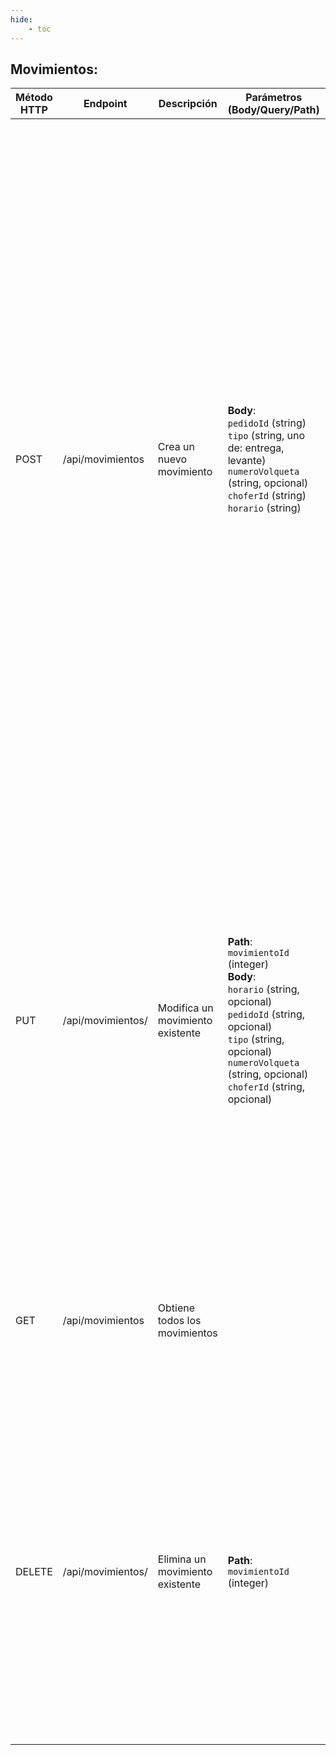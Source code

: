 ```yaml
---
hide:
    - toc
---
```


## Movimientos:

| Método HTTP | Endpoint          | Descripción                      | Parámetros (Body/Query/Path)                                                                                                                                                                                                    | Respuesta Exitosa                                                               | Respuesta de Error                                                                                                                                                                                                                                                                                                                                                                                                                                                                                                                                                                                                                                                                                                                                                                                                                                                                                                                                                                                                                                                                                                                                                                                            | Token de login |
| ----------- | ----------------- | -------------------------------- | ------------------------------------------------------------------------------------------------------------------------------------------------------------------------------------------------------------------------------- | ------------------------------------------------------------------------------- | ------------------------------------------------------------------------------------------------------------------------------------------------------------------------------------------------------------------------------------------------------------------------------------------------------------------------------------------------------------------------------------------------------------------------------------------------------------------------------------------------------------------------------------------------------------------------------------------------------------------------------------------------------------------------------------------------------------------------------------------------------------------------------------------------------------------------------------------------------------------------------------------------------------------------------------------------------------------------------------------------------------------------------------------------------------------------------------------------------------------------------------------------------------------------------------------------------------- | -------------- |
| POST        | /api/movimientos  | Crea un nuevo movimiento         | **Body**: <br>`pedidoId` (string) <br>`tipo` (string, uno de: entrega, levante) <br>`numeroVolqueta` (string, opcional) <br>`choferId` (string) <br>`horario` (string)                                                          | 201 Created <br>`{ id, pedidoId, tipo, numeroVolqueta, choferId, horario }`     | 400 Bad Request <br>`{ error: 'Tipo solo puede ser "entrega" o "levante"' }` <br>`{ error: 'Movimiento debe tener Chofer' }` <br>`{ error: 'Movimiento debe tener Pedido' }` <br>`{ error: 'Movimiento debe tener horario' }` <br>`{ error: 'Volqueta no existe' }` <br>`{ error: 'Dado el estado de la volqueta (estado), esta no se puede utilizar' }` <br>`{ error: 'Id de Chofer no es válido' }` <br>`{ error: 'Id de Chofer no es válido, Empleado no es chofer' }` <br>`{ error: 'Para crear la entrega el pedido no debe tener movimientos' }` <br>`{ error: 'Volqueta esta siendo utilizada en otro lugar' }` <br>`{ error: 'Para crear el levante el pedido debe tener 1 movimiento(Entrega)' }` <br>`{ error: 'Volqueta del levante debe ser la misma que la de la entrega' }` <br>`{ error: 'El horario del levante debe ser después de la entrega' }` <br>`{ error: 'Para asignar volqueta al levante, la entrega debe tener una' }` <br>`{ error: 'Pedido no existe' }` <br>500 Internal Server Error <br>`{ error: 'Error al crear el movimiento', detalle: 'Descripción del error' }` <br>`{ error: 'Error al crear el movimiento', detalle: 'Descripción del error', stack: 'Stack trace' }` | Requerido      |
| PUT         | /api/movimientos/ | Modifica un movimiento existente | **Path**: <br>`movimientoId` (integer) <br>**Body**: <br>`horario` (string, opcional) <br>`pedidoId` (string, opcional) <br>`tipo` (string, opcional) <br>`numeroVolqueta` (string, opcional) <br>`choferId` (string, opcional) | 200 OK <br>`{ id, horario, pedidoId, tipo, numeroVolqueta, choferId }`          | 400 Bad Request <br>`{ error: 'El Tipo o el Pedido de movimiento no son modificables' }` <br>`{ error: 'Debe incluir algún campo válido a modificar (chofer, horario, número de volqueta)' }` <br>`{ error: 'No existe movimiento' }` <br>`{ error: 'horario de levante debe ser después del de entrega' }` <br>`{ error: 'horario de entrega debe ser antes del de levante' }` <br>`{ error: 'Id de Chofer sugerido no es válido' }` <br>`{ error: 'Id de Chofer sugerido no es válido, Empleado no es chofer' }` <br>500 Internal Server Error <br>`{ error: 'Error al modificar el movimiento', detalle: 'Descripción del error' }` <br>`{ error: 'Error al modificar el movimiento', detalle: 'Descripción del error', stack: 'Stack trace' }`                                                                                                                                                                                                                                                                                                                                                                                                                                                            | Requerido      |
| GET         | /api/movimientos  | Obtiene todos los movimientos    |                                                                                                                                                                                                                                 | 200 OK <br>`[ { id, pedidoId, tipo, numeroVolqueta, choferId, horario }, ... ]` | 500 Internal Server Error <br>`{ error: 'Error al obtener movimientos', detalle: 'Descripción del error' }` <br>`{ error: 'Error al obtener movimientos', detalle: 'Descripción del error', stack: 'Stack trace' }`                                                                                                                                                                                                                                                                                                                                                                                                                                                                                                                                                                                                                                                                                                                                                                                                                                                                                                                                                                                           | Requerido      |
| DELETE      | /api/movimientos/ | Elimina un movimiento existente  | **Path**: <br>`movimientoId` (integer)                                                                                                                                                                                          | 200 OK <br>`{ detalle: 'Movimiento eliminado exitosamente' }`                   | 400 Not Found <br>`{ error: 'No existe movimiento' }` <br>400 Bad Request <br>`{ error: 'Debe eliminar el levante primero' }` <br>`{ error: 'Movimiento eliminado, Pero la Volqueta de este pedido está siendo utilizada en algún otro lugar. Volqueta no puede ser usada en dos pedidos a la vez (Elimine la entrega o modifique su volqueta)' }` <br>500 Internal Server Error <br>`{ error: 'Error al eliminar el movimiento', detalle: 'Descripción del error' }` <br>`{ error: 'Error al eliminar el movimiento', detalle: 'Descripción del error', stack: 'Stack trace' }`                                                                                                                                                                                                                                                                                                                                                                                                                                                                                                                                                                                                                              | Requerido      |
